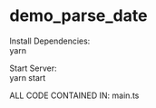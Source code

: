 # demo_parse_date

Install Dependencies:  
yarn 

Start Server:  
yarn start

ALL CODE CONTAINED IN: main.ts
